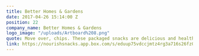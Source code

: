 ```yaml
---
title: Better Homes & Gardens
date: 2017-04-26 15:14:00 Z
position: 22
company_name: Better Homes & Gardens
logo_image: "/uploads/Artboard%208.png"
quote: Move over, chips. These packaged snacks are delicious and healthy!
link: https://nourishsnacks.app.box.com/s/eduup75vdccjmtz4rg3a716s26fz09h5
---
```


